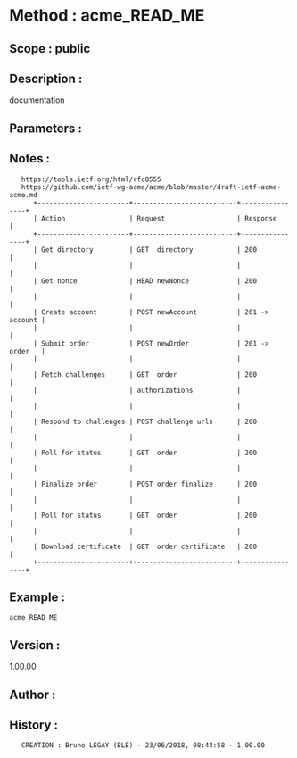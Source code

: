 ﻿# **Method :** acme_READ_ME## **Scope :** public## **Description :** documentation## **Parameters :** ## **Notes :**        https://tools.ietf.org/html/rfc8555       https://github.com/ietf-wg-acme/acme/blob/master/draft-ietf-acme-acme.md          +-----------------------+--------------------------+----------------+          | Action                | Request                  | Response       |          +-----------------------+--------------------------+----------------+          | Get directory         | GET  directory           | 200            |          |                       |                          |                |          | Get nonce             | HEAD newNonce            | 200            |          |                       |                          |                |          | Create account        | POST newAccount          | 201 -> account |          |                       |                          |                |          | Submit order          | POST newOrder            | 201 -> order   |          |                       |                          |                |          | Fetch challenges      | GET  order               | 200            |          |                       | authorizations           |                |          |                       |                          |                |          | Respond to challenges | POST challenge urls      | 200            |          |                       |                          |                |          | Poll for status       | GET  order               | 200            |          |                       |                          |                |          | Finalize order        | POST order finalize      | 200            |          |                       |                          |                |          | Poll for status       | GET  order               | 200            |          |                       |                          |                |          | Download certificate  | GET  order certificate   | 200            |          +-----------------------+--------------------------+----------------+## **Example :** ```acme_READ_ME```## **Version :** 1.00.00## **Author :** ## **History :**         CREATION : Bruno LEGAY (BLE) - 23/06/2018, 08:44:58 - 1.00.00